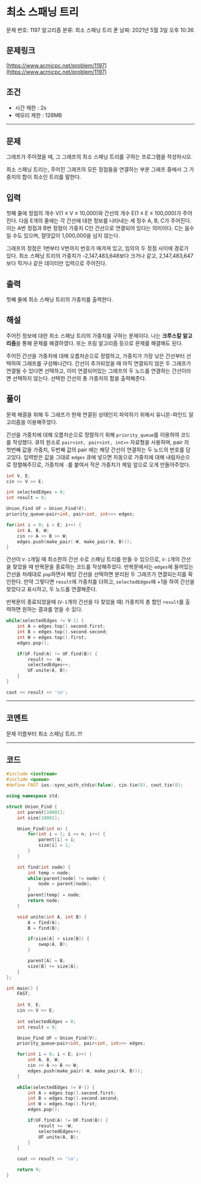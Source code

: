 # 최소 스패닝 트리

문제 번호: 1197
알고리즘 분류: 최소 스패닝 트리
푼 날짜: 2021년 5월 3일 오후 10:36

## 문제링크

[https://www.acmicpc.net/problem/1197](https://www.acmicpc.net/problem/1197)

## 조건

- 시간 제한 : 2s
- 메모리 제한 : 128MB

---

## 문제

그래프가 주어졌을 때, 그 그래프의 최소 스패닝 트리를 구하는 프로그램을 작성하시오.

최소 스패닝 트리는, 주어진 그래프의 모든 정점들을 연결하는 부분 그래프 중에서 그 가중치의 합이 최소인 트리를 말한다.

## 입력

첫째 줄에 정점의 개수 V(1 ≤ V ≤ 10,000)와 간선의 개수 E(1 ≤ E ≤ 100,000)가 주어진다. 다음 E개의 줄에는 각 간선에 대한 정보를 나타내는 세 정수 A, B, C가 주어진다. 이는 A번 정점과 B번 정점이 가중치 C인 간선으로 연결되어 있다는 의미이다. C는 음수일 수도 있으며, 절댓값이 1,000,000을 넘지 않는다.

그래프의 정점은 1번부터 V번까지 번호가 매겨져 있고, 임의의 두 정점 사이에 경로가 있다. 최소 스패닝 트리의 가중치가 -2,147,483,648보다 크거나 같고, 2,147,483,647보다 작거나 같은 데이터만 입력으로 주어진다.

## 출력

첫째 줄에 최소 스패닝 트리의 가중치를 출력한다.

## 해설

주어진 정보에 대한 최소 스패닝 트리의 가중치를 구하는 문제이다. 나는 **크루스칼 알고리즘**을 통해 문제를 해결하였다. 또는 프림 알고리즘 등으로 문제를 해결해도 된다.

주어진 간선을 가중치에 대해 오름차순으로 정렬하고, 가중치가 가장 낮은 간선부터 선택하여 그래프를 구성해나간다. 간선이 추가되었을 때 아직 연결되지 않은 두 그래프가 연결될 수 있다면 선택하고, 이미 연결되어있는 그래프의 두 노드를 연결하는 간선이라면 선택하지 않는다. 선택한 간선의 총 가중치의 합을 출력해준다.

## 풀이

문제 해결을 위해 두 그래프가 현재 연결된 상태인지 파악하기 위해서 유니온-파인드 알고리즘을 이용해주었다. 

간선을 가중치에 대해 오름차순으로 정렬하기 위해 `priority_queue`를 이용하여 코드를 작성했다. 큐의 원소로 `pair<int, pair<int, int>>` 자료형을 사용하며, pair 의 첫번째 값을 가중치, 두번째 값의 pair 에는 해당 간선이 연결하는 두 노드의 번호를 담고있다. 입력받은 값을 그대로 `edges` 큐에 넣으면 자동으로 가중치에 대해 내림차순으로 정렬해주므로, 가중치에 `-`를 붙여서 작은 가중치가 제일 앞으로 오게 만들어주었다.

```cpp
int V, E;
cin >> V >> E;

int selectedEdges = 0;
int result = 0;

Union_Find UF = Union_Find(V);
priority_queue<pair<int, pair<int, int>>> edges;

for(int i = 0; i < E; i++) {
    int A, B, W;
    cin >> A >> B >> W;
    edges.push(make_pair(-W, make_pair(A, B)));
}
```

간선이 `V-1`개일 때 최소한의 간선 수로 스패닝 트리를 만들 수 있으므로, `V-1`개의 간선을 찾았을 때 반복문을 종료하는 코드를 작성해주었다. 반복문에서는 `edges`에 들어있는 간선을 차례대로 `pop`하면서 해당 간선을 선택하면 분리된 두 그래프가 연결되는지를 확인한다. 만약 그렇다면 `result`에 가중치를 더하고, `selectedEdges`에 +1을 하여 간선을 찾았다고 표시하고, 두 노드를 연결해준다. 

반복문이 종료되었을때 (`V-1`개의 간선을 다 찾았을 때) 가중치의 총 합인 `result`를 출력하면 원하는 결과를 얻을 수 있다.

```cpp
while(selectedEdges != V-1) {
    int A = edges.top().second.first;
    int B = edges.top().second.second;
    int W = edges.top().first;
    edges.pop();

    if(UF.find(A) != UF.find(B)) {
        result += -W;
        selectedEdges++;
        UF.unite(A, B);
    }
}

cout << result << '\n';
```

---

## 코멘트

문제 이름부터 최소 스패닝 트리..!!!

---

## 코드

```cpp
#include <iostream>
#include <queue>
#define FAST ios::sync_with_stdio(false), cin.tie(0), cout.tie(0);

using namespace std;

struct Union_Find {
    int parent[10001];
    int size[10001];

    Union_Find(int n) {
        for(int i = 1; i <= n; i++) {
            parent[i] = i;
            size[i] = 1;
        }
    }

    int find(int node) {
        int temp = node;
        while(parent[node] != node) {
            node = parent[node];
        }
        parent[temp] = node;
        return node;
    }

    void unite(int A, int B) {
        A = find(A);
        B = find(B);

        if(size[A] > size[B]) {
            swap(A, B);
        }

        parent[A] = B;
        size[B] += size[A];
    }
};

int main() {
    FAST;
    
    int V, E;
    cin >> V >> E;
    
    int selectedEdges = 0;
    int result = 0;

    Union_Find UF = Union_Find(V);
    priority_queue<pair<int, pair<int, int>>> edges;

    for(int i = 0; i < E; i++) {
        int A, B, W;
        cin >> A >> B >> W;
        edges.push(make_pair(-W, make_pair(A, B)));
    }

    while(selectedEdges != V-1) {
        int A = edges.top().second.first;
        int B = edges.top().second.second;
        int W = edges.top().first;
        edges.pop();

        if(UF.find(A) != UF.find(B)) {
            result += -W;
            selectedEdges++;
            UF.unite(A, B);
        }
    }

    cout << result << '\n';

    return 0;
}
```